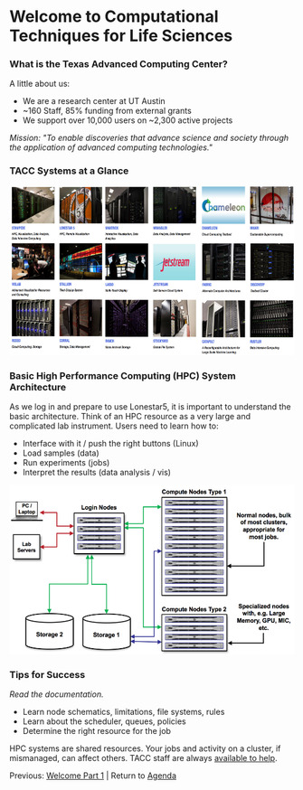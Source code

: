 # Welcome to Computational Techniques for Life Sciences

### What is the Texas Advanced Computing Center?

A little about us:

 * We are a research center at UT Austin
 * ~160 Staff, 85% funding from external grants
 * We support over 10,000 users on ~2,300 active projects

*Mission: "To enable discoveries that advance science and society through the application of advanced computing technologies."*


### TACC Systems at a Glance


<center><img src="../resources/machines.png" style="height:300px;"></center>



### Basic High Performance Computing (HPC) System Architecture

As we log in and prepare to use Lonestar5, it is important to understand the basic architecture. Think of an HPC resource as a very large and complicated lab instrument. Users need to learn how to:

 * Interface with it / push the right buttons (Linux)
 * Load samples (data)
 * Run experiments (jobs)
 * Interpret the results (data analysis / vis)


<center><img src="../resources/hpc_schematic.png" style="height:300px;"></center>


### Tips for Success

*Read the documentation.*

 * Learn node schematics, limitations, file systems, rules
 * Learn about the scheduler, queues, policies
 * Determine the right resource for the job

HPC systems are shared resources. Your jobs and activity on a cluster, if mismanaged, can affect others. TACC staff are always [available to help](https://portal.tacc.utexas.edu/tacc-consulting).


Previous: [Welcome Part 1](welcome_01.md) | Return to [Agenda](../index.md)

